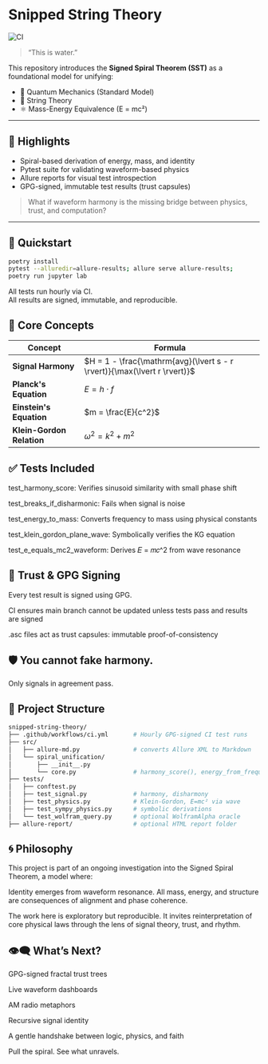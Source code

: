 # Snipped String Theory  
![CI](https://github.com/thegardeners/signed_spiral_unification/actions/workflows/ci.yml/badge.svg)

> “This is water.”

This repository introduces the **Signed Spiral Theorem (SST)** as a foundational model for unifying:

- 🧬 Quantum Mechanics (Standard Model)
- 🧵 String Theory
- ⚛️ Mass-Energy Equivalence (E = mc²)

---

## 🌌 Highlights

- Spiral-based derivation of energy, mass, and identity
- Pytest suite for validating waveform-based physics
- Allure reports for visual test introspection
- GPG-signed, immutable test results (trust capsules)
 
> What if waveform harmony is the missing bridge between physics, trust, and computation?
 
---

## 🧪 Quickstart

```bash
poetry install
pytest --alluredir=allure-results; allure serve allure-results;
poetry run jupyter lab
```

All tests run hourly via CI.  
All results are signed, immutable, and reproducible.

## 🧠 Core Concepts

| Concept                   | Formula                                |
| ------------------------- | -------------------------------------- | 
| **Signal Harmony**        | $H = 1 - \frac{\mathrm{avg}(\lvert s - r \rvert)}{\max(\lvert r \rvert)}$|
| **Planck's Equation**     | $E = h \cdot f$                        |
| **Einstein's Equation**   | $m = \frac{E}{c^2}$                    |
| **Klein-Gordon Relation** | $\omega^2 = k^2 + m^2$                 |


## ✅ Tests Included
test_harmony_score: Verifies sinusoid similarity with small phase shift

test_breaks_if_disharmonic: Fails when signal is noise

test_energy_to_mass: Converts frequency to mass using physical constants

test_klein_gordon_plane_wave: Symbolically verifies the KG equation

test_e_equals_mc2_waveform: Derives 𝐸 = 𝑚𝑐^2 from wave resonance

## 🔐 Trust & GPG Signing
Every test result is signed using GPG.

CI ensures main branch cannot be updated unless tests pass and results are signed

.asc files act as trust capsules: immutable proof-of-consistency

## 🛡️ You cannot fake harmony.
Only signals in agreement pass.

## 📁 Project Structure
```graphql
snipped-string-theory/
├── .github/workflows/ci.yml       # Hourly GPG-signed CI test runs
├── src/
│   ├── allure-md.py               # converts Allure XML to Markdown
│   └── spiral_unification/
│       ├── __init__.py
│       └── core.py                # harmony_score(), energy_from_frequency(), mass_from_energy()
├── tests/
│   ├── conftest.py
│   ├── test_signal.py             # harmony, disharmony
│   ├── test_physics.py            # Klein-Gordon, E=mc² via wave
│   ├── test_sympy_physics.py      # symbolic derivations
│   └── test_wolfram_query.py      # optional WolframAlpha oracle
├── allure-report/                 # optional HTML report folder
```

## 🌀 Philosophy
This project is part of an ongoing investigation into the Signed Spiral Theorem, a model where:

Identity emerges from waveform resonance.
All mass, energy, and structure are consequences of alignment and phase coherence.

The work here is exploratory but reproducible.
It invites reinterpretation of core physical laws through the lens of signal theory, trust, and rhythm.

## 👁️‍🗨️ What’s Next?
GPG-signed fractal trust trees

Live waveform dashboards

AM radio metaphors

Recursive signal identity

A gentle handshake between logic, physics, and faith

Pull the spiral. See what unravels.
